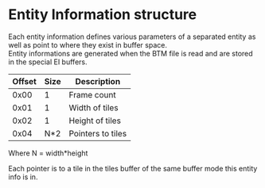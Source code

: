 # Entity Information structure

Each entity information defines various parameters of a separated entity as well as point to where they exist in buffer space.  
Entity informations are generated when the BTM file is read and are stored in the special EI buffers.

| Offset | Size |     Description     |
|--------|------|---------------------|
| 0x00   | 1    | Frame count         |
| 0x01   | 1    | Width of tiles      |
| 0x02   | 1    | Height of tiles     |
| 0x04   | N*2  | Pointers to tiles   |

Where N = width*height

Each pointer is to a tile in the tiles buffer of the same buffer mode this entity info is in.